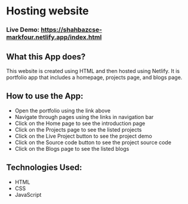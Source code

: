 # Hosting website

### Live Demo: https://shahbazcse-markfour.netlify.app/index.html

## What this App does?
This website is created using HTML and then hosted using Netlify. It is portfolio app that includes a homepage, projects page, and blogs page.

## How to use the App:

- Open the portfolio using the link above
- Navigate through pages using the links in navigation bar
- Click on the Home page to see the introduction page
- Click on the Projects page to see the listed projects
- Click on the Live Project button to see the project demo
- Click on the Source code button to see the project source code
- Click on the Blogs page to see the listed blogs

## Technologies Used:

- HTML
- CSS
- JavaScript